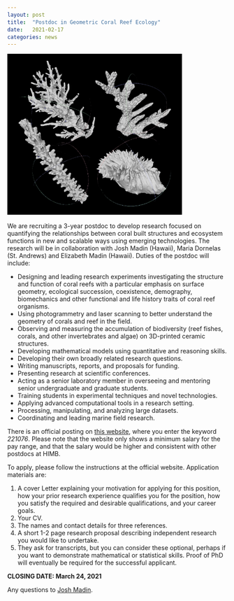 ```yaml
---
layout: post
title:  "Postdoc in Geometric Coral Reef Ecology"
date:   2021-02-17
categories: news
---
```


<img src="/assets/posts/coral_geometry.png" width="400"/>

We are recruiting a 3-year postdoc to develop research focused on quantifying the relationships between coral built structures and ecosystem functions in new and scalable ways using emerging technologies. The research will be in collaboration with Josh Madin (Hawaii), Maria Dornelas (St. Andrews) and Elizabeth Madin (Hawaii). Duties of the postdoc will include:
- Designing and leading research experiments investigating the structure and function of coral reefs with a particular emphasis on surface geometry, ecological succession, coexistence, demography, biomechanics and other functional and life history traits of coral reef organisms.
- Using photogrammetry and laser scanning to better understand the geometry of corals and reef in the field.
- Observing and measuring the accumulation of biodiversity (reef fishes, corals, and other invertebrates and algae) on 3D-printed ceramic structures.
- Developing mathematical models using quantitative and reasoning skills.
- Developing their own broadly related research questions.
- Writing manuscripts, reports, and proposals for funding.  
- Presenting research at scientific conferences.
- Acting as a senior laboratory member in overseeing and mentoring senior undergraduate and graduate students.
- Training students in experimental techniques and novel technologies.
- Applying advanced computational tools in a research setting.
- Processing, manipulating, and analyzing large datasets.
- Coordinating and leading marine field research.

There is an official posting on [this website](https://www.hirenethawaii.com/vosnet/Default.aspx), where you enter the keyword *221076*. Please note that the website only shows a minimum salary for the pay range, and that the salary would be higher and consistent with other postdocs at HIMB.

To apply, please follow the instructions at the official website. Application materials are:

1. A cover Letter explaining your motivation for applying for this position, how your prior research experience qualifies you for the position, how you satisfy the required and desirable qualifications, and your career goals.
2. Your CV.
3. The names and contact details for three references.
4. A short 1-2 page research proposal describing independent research you would like to undertake.
5. They ask for transcripts, but you can consider these optional, perhaps if you want to demonstrate mathematical or statistical skills. Proof of PhD will eventually be required for the successful applicant.

**CLOSING DATE: March 24, 2021**

Any questions to [Josh Madin](mailto:jmadin@hawaii.edu).
